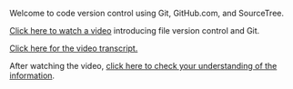 Welcome to code version control using Git, GitHub.com, and SourceTree.

[Click here to watch a video](http://live-and-learn.github.io/assets/git-learning/lesson-1-version-control-using-git-github-and-sourcetree.mp4 "Video about version control and Git") introducing file version control and Git.

[Click here for the video transcript.](https://github.com/live-and-learn/git-learning/tree/master/lesson-1/transcript-lesson-1-version-control-using-git.md "Transcript for Video about version control and Git")

After watching the video, [click here to check your understanding of the information](https://github.com/live-and-learn/git-learning/tree/master/lesson-1/assessment-lesson-1-version-control-using-git.md "Assessment for Video about version control and Git").
